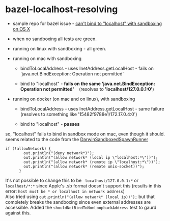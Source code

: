 # bazel-localhost-resolving

- sample repo for bazel issue - [can't bind to "localhost" with sandboxing on OS X](https://github.com/bazelbuild/bazel/issues/5206)

- when no sandboxing all tests are green.

- running on linux with sandboxing - all green.

- running on mac with sandboxing
  - bindToLocalAddress - uses InetAddress.getLocalHost - fails on 'java.net.BindException: Operation not permitted'
    
  - bind to "localhost" - **fails on the same 'java.net.BindException: Operation not permitted'**
    (resolves to **'localhost/127.0.0.1:0'**)
    
- running on docker (on mac and on linux), with sandboxing
  - bindToLocalAddress - uses InetAddress.getLocalHost - same failure
(resolves to something like '15482f9788e1/172.17.0.4:0')
  
  - bind to "localhost" - **passes**

so, "localhost" fails to bind in sandbox mode on mac, even though it should.
seems related to the code from the [DarwinSandboxedSpawnRunner](https://github.com/bazelbuild/bazel/blob/2e4f703d361823fa12df9ddb57f21189743b2c74/src/main/java/com/google/devtools/build/lib/sandbox/DarwinSandboxedSpawnRunner.java#L312)
```
if (!allowNetwork) {
        out.println("(deny network*)");
        out.println("(allow network* (local ip \"localhost:*\"))");
        out.println("(allow network* (remote ip \"localhost:*\"))");
        out.println("(allow network* (remote unix-socket))");
      }
```

It's not possible to change this to be ``` localhost/127.0.0.1:*``` or ```localhost/*:*``` since Apple's .sb format doesn't support this (results in this error: ```host must be * or localhost in network address```)
<br>Also tried using ```out.println("(allow network* (local ip))");``` but that completely breaks the sandboxing since even external addresses are accessible. Added the ```shouldNotBindToNonLoopbackAddress``` test to gaurd against this.
